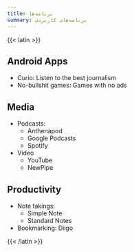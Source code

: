 ```yaml
---
title: برنامه‌ها
summary: برنامه‌های کاربردی
---
```

{{< latin >}}

## Android Apps
- Curio: Listen to the best journalism
- No-bullshit games: Games with no ads

## Media
- Podcasts:
    - Anthenapod
    - Google Podcasts
    - Spotify
- Video
    - YouTube
    - NewPipe

## Productivity
- Note takings:
    - Simple Note
    - Standard Notes
- Bookmarking: Diigo
    
{{< /latin >}}

